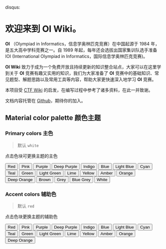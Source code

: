 disqus:

# 欢迎来到 **OI Wiki**。

**OI** （Olympiad in Informatics，信息学奥林匹克竞赛）在中国起源于 1984 年，是五大高中学科竞赛之一。自 1989 年起，每年还会选拔出国家集训队选手准备 IOI (International Olympiad in Informatics，国际信息学奥林匹克竞赛)。

**OI Wiki** 致力于成为一个免费开放且持续更新的知识整合站点，大家可以在这里学到关于 **OI** 竞赛有趣又实用的知识，我们为大家准备了 **OI** 竞赛中的基础知识、常见题型、解题思路以及常用工具等内容，帮助大家更快速深入地学习 **OI** 竞赛。

本项目受 [CTF Wiki](https://ctf-wiki.github.io/ctf-wiki/) 的启发，在编写过程中参考了诸多资料，在此一并致谢。

文档内容托管在 [Github](https://github.com/24OI/OI-wiki)，期待你的加入。

## Material color palette 颜色主题

### Primary colors 主色

> 默认 `white`

点击色块可更换主题的主色

<button data-md-color-primary="red">Red</button>
<button data-md-color-primary="pink">Pink</button>
<button data-md-color-primary="purple">Purple</button>
<button data-md-color-primary="deep-purple">Deep Purple</button>
<button data-md-color-primary="indigo">Indigo</button>
<button data-md-color-primary="blue">Blue</button>
<button data-md-color-primary="light-blue">Light Blue</button>
<button data-md-color-primary="cyan">Cyan</button>
<button data-md-color-primary="teal">Teal</button>
<button data-md-color-primary="green">Green</button>
<button data-md-color-primary="light-green">Light Green</button>
<button data-md-color-primary="lime">Lime</button>
<button data-md-color-primary="yellow">Yellow</button>
<button data-md-color-primary="amber">Amber</button>
<button data-md-color-primary="orange">Orange</button>
<button data-md-color-primary="deep-orange">Deep Orange</button>
<button data-md-color-primary="brown">Brown</button>
<button data-md-color-primary="grey">Grey</button>
<button data-md-color-primary="blue-grey">Blue Grey</button>
<button data-md-color-primary="white">White</button>

<script>
  var buttons = document.querySelectorAll("button[data-md-color-primary]");
  Array.prototype.forEach.call(buttons, function(button) {
    button.addEventListener("click", function() {
      document.body.dataset.mdColorPrimary = this.dataset.mdColorPrimary;
      localStorage.setItem("data-md-color-primary",this.dataset.mdColorPrimary);
    })
  })
</script>

### Accent colors 辅助色

> 默认 `red`

点击色块更换主题的辅助色

<button data-md-color-accent="red">Red</button>
<button data-md-color-accent="pink">Pink</button>
<button data-md-color-accent="purple">Purple</button>
<button data-md-color-accent="deep-purple">Deep Purple</button>
<button data-md-color-accent="indigo">Indigo</button>
<button data-md-color-accent="blue">Blue</button>
<button data-md-color-accent="light-blue">Light Blue</button>
<button data-md-color-accent="cyan">Cyan</button>
<button data-md-color-accent="teal">Teal</button>
<button data-md-color-accent="green">Green</button>
<button data-md-color-accent="light-green">Light Green</button>
<button data-md-color-accent="lime">Lime</button>
<button data-md-color-accent="yellow">Yellow</button>
<button data-md-color-accent="amber">Amber</button>
<button data-md-color-accent="orange">Orange</button>
<button data-md-color-accent="deep-orange">Deep Orange</button>

<script>
  var buttons = document.querySelectorAll("button[data-md-color-accent]");
  Array.prototype.forEach.call(buttons, function(button) {
    button.addEventListener("click", function() {
      document.body.dataset.mdColorAccent = this.dataset.mdColorAccent;
      localStorage.setItem("data-md-color-accent",this.dataset.mdColorAccent);
    })
  })
</script>
